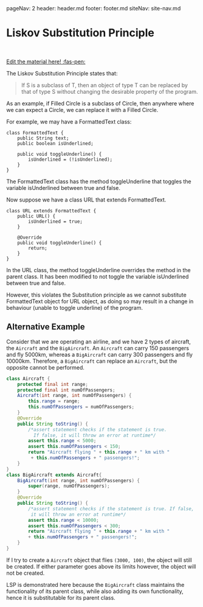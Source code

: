 <frontmatter>
  pageNav: 2
  header: header.md
  footer: footer.md
  siteNav: site-nav.md
</frontmatter>

<br> 

# Liskov Substitution Principle
<br> 

<!-- DO NOT DELETE THIS LINK AND PLEASE WRITE BELOW THIS LINK-->
[Edit the material here! :fas-pen:](https://github.com/nus-cs2030/1920-s2/edit/master/contents/textbook/lecture04/solidprinciples/LSP.md)
<!-- DO NOT DELETE THIS LINK AND PLEASE WRITE BELOW THIS LINK-->

The Liskov Substitution Principle states that:

> If S is a subclass of T, then an object of type T can be replaced by that of type S without changing the desirable property of the program.

As an example, if Filled Circle is a subclass of Circle, then anywhere where we can expect a Circle, we can replace it with a Filled Circle.

For example,  we may have a FormattedText class:

```
class FormattedText {
    public String text;
    public boolean isUnderlined;

    public void toggleUnderline() {
        isUnderlined = (!isUnderlined);
	}
}
```

The FormattedText class has the method toggleUnderline that toggles the variable isUnderlined between true and false.

Now suppose we have a class URL that extends FormattedText.

```
class URL extends FormattedText {
    public URL() {
        isUnderlined = true;
    }
	
    @Override
    public void toggleUnderline() {
        return;
    }
}
```

In the URL class, the method toggleUnderline overrides the method in the parent class. It has been modified to not toggle the variable isUnderlined between true and false.

However, this violates the Substitution principle as we cannot substitute FormattedText object for URL object, as doing so may result in a change in behaviour (unable to toggle underline) of the program.

## Alternative Example 

Consider that we are operating an airline, and we have 2 types of aircraft, the `Aircraft` and the `BigAircraft`. An `Aircraft` can carry 150 passengers and fly 5000km, whereas a `BigAircraft` can carry 300 passengers and fly 10000km. Therefore, a `BigAircraft` can replace an `Aircraft`, but the opposite cannot be performed. 

```Java
class Aircraft {
    protected final int range;
    protected final int numOfPassengers;
    Aircraft(int range, int numOfPassengers) {
        this.range = range;
        this.numOfPassengers = numOfPassengers;
    }
    @Override
    public String toString() {
        /*assert statement checks if the statement is true. 
          If false, it will throw an error at runtime*/
        assert this.range < 5000;
        assert this.numOfPassengers < 150;
        return "Aircraft flying " + this.range + " km with " 
         + this.numOfPassengers + " passengers!";
    }
}
class BigAircraft extends Aircraft{
    BigAircraft(int range, int numOfPassengers) {
        super(range, numOfPassengers);
    }
    @Override
    public String toString() {
        /*assert statement checks if the statement is true. If false, 
         it will throw an error at runtime*/
        assert this.range < 10000;
        assert this.numOfPassengers < 300;
        return "Aircraft flying " + this.range + " km with " 
        + this.numOfPassengers + " passengers!";
    }
}
```
If I try to create a `Aircraft` object that flies `(3000, 100)`, the object will still be created. If either parameter goes above its limits however, the object will not be created.

LSP is demonstrated here because the `BigAircraft` class maintains the functionality of its parent class, while also adding its own functionality, hence it is substitutable for its parent class. 

